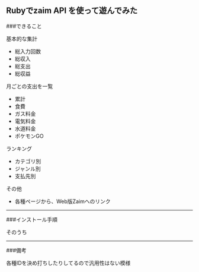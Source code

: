 ## Rubyでzaim API を使って遊んでみた

###できること

基本的な集計

* 総入力回数
* 総収入
* 総支出
* 総収益

月ごとの支出を一覧

* 累計
* 食費
* ガス料金
* 電気料金
* 水道料金
* ポケモンGO

ランキング

* カテゴリ別
* ジャンル別
* 支払先別

その他

* 各種ページから、Web版Zaimへのリンク

***

###インストール手順

そのうち

***

###備考

各種IDを決め打ちしたりしてるので汎用性はない模様
